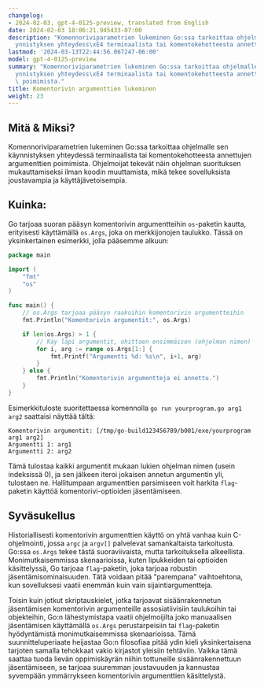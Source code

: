 ```yaml
---
changelog:
- 2024-02-03, gpt-4-0125-preview, translated from English
date: 2024-02-03 18:06:21.945433-07:00
description: "Komennoriviparametrien lukeminen Go:ssa tarkoittaa ohjelmalle sen k\xE4\
  ynnistyksen yhteydess\xE4 terminaalista tai komentokehotteesta annettujen argumenttien\u2026"
lastmod: '2024-03-13T22:44:56.067247-06:00'
model: gpt-4-0125-preview
summary: "Komennoriviparametrien lukeminen Go:ssa tarkoittaa ohjelmalle sen k\xE4\
  ynnistyksen yhteydess\xE4 terminaalista tai komentokehotteesta annettujen argumenttien\
  \ poimimista."
title: Komentorivin argumenttien lukeminen
weight: 23
---
```


## Mitä & Miksi?

Komennoriviparametrien lukeminen Go:ssa tarkoittaa ohjelmalle sen käynnistyksen yhteydessä terminaalista tai komentokehotteesta annettujen argumenttien poimimista. Ohjelmoijat tekevät näin ohjelman suorituksen mukauttamiseksi ilman koodin muuttamista, mikä tekee sovelluksista joustavampia ja käyttäjävetoisempia.

## Kuinka:

Go tarjoaa suoran pääsyn komentorivin argumentteihin `os`-paketin kautta, erityisesti käyttämällä `os.Args`, joka on merkkijonojen taulukko. Tässä on yksinkertainen esimerkki, jolla pääsemme alkuun:

```go
package main

import (
    "fmt"
    "os"
)

func main() {
    // os.Args tarjoaa pääsyn raakoihin komentorivin argumentteihin
    fmt.Println("Komentorivin argumentit:", os.Args)

    if len(os.Args) > 1 {
        // Käy läpi argumentit, ohittaen ensimmäisen (ohjelman nimen)
        for i, arg := range os.Args[1:] {
            fmt.Printf("Argumentti %d: %s\n", i+1, arg)
        }
    } else {
        fmt.Println("Komentorivin argumentteja ei annettu.")
    }
}
```

Esimerkkituloste suoritettaessa komennolla `go run yourprogram.go arg1 arg2` saattaisi näyttää tältä:

```
Komentorivin argumentit: [/tmp/go-build123456789/b001/exe/yourprogram arg1 arg2]
Argumentti 1: arg1
Argumentti 2: arg2
```

Tämä tulostaa kaikki argumentit mukaan lukien ohjelman nimen (usein indeksissä 0), ja sen jälkeen iteroi jokaisen annetun argumentin yli, tulostaen ne. Hallitumpaan argumenttien parsimiseen voit harkita `flag`-paketin käyttöä komentorivi-optioiden jäsentämiseen.

## Syväsukellus

Historiallisesti komentorivin argumenttien käyttö on yhtä vanhaa kuin C-ohjelmointi, jossa `argc` ja `argv[]` palvelevat samankaltaista tarkoitusta. Go:ssa `os.Args` tekee tästä suoraviivaista, mutta tarkoituksella alkeellista. Monimutkaisemmissa skenaarioissa, kuten lipukkeiden tai optioiden käsittelyssä, Go tarjoaa `flag`-paketin, joka tarjoaa robustin jäsentämisominaisuuden. Tätä voidaan pitää "parempana" vaihtoehtona, kun sovelluksesi vaatii enemmän kuin vain sijaintiargumentteja.

Toisin kuin jotkut skriptauskielet, jotka tarjoavat sisäänrakennetun jäsentämisen komentorivin argumenteille assosiatiivisiin taulukoihin tai objekteihin, Go:n lähestymistapa vaatii ohjelmoijilta joko manuaalisen jäsentämisen käyttämällä `os.Args` perustarpeisiin tai `flag`-paketin hyödyntämistä monimutkaisemmissa skenaarioissa. Tämä suunnitteluperiaate heijastaa Go:n filosofiaa pitää ydin kieli yksinkertaisena tarjoten samalla tehokkaat vakio kirjastot yleisiin tehtäviin. Vaikka tämä saattaa tuoda lievän oppimiskäyrän niihin tottuneille sisäänrakennettuun jäsentämiseen, se tarjoaa suuremman joustavuuden ja kannustaa syvempään ymmärrykseen komentorivin argumenttien käsittelystä.
